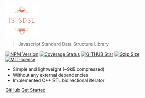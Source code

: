 ![Js-sdsl](/assets/image/logo/logo-removebg.png)

> Javascript Standard Data Structure Library

<a href='https://www.npmjs.com/package/js-sdsl'><img src='https://img.shields.io/npm/v/js-sdsl.svg' alt='NPM Version' /></a>
<a href='https://coveralls.io/github/js-sdsl/js-sdsl?branch=main'><img src='https://coveralls.io/repos/github/js-sdsl/js-sdsl/badge.svg?branch=main' alt='Coverage Status' /></a>
<a href='https://github.com/js-sdsl/js-sdsl'><img src='https://img.shields.io/github/stars/js-sdsl/js-sdsl.svg' alt='GITHUB Star' /></a>
<a href='https://unpkg.com/js-sdsl/dist/umd/js-sdsl.min.js'><img src='https://img.badgesize.io/https://unpkg.com/js-sdsl/dist/umd/js-sdsl.min.js?compression=gzip&style=flat-square/' alt='Gzip Size'></a>
<a href='https://opensource.org/licenses/MIT'><img src='https://img.shields.io/npm/l/js-sdsl.svg' alt='MIT-license' /></a>

- Simple and lightweight (~9kB compressed)
- Without any external dependencies
- Implemented C++ STL bidirectional iterator

[GitHub](https://github.com/js-sdsl/js-sdsl/)
[Get Started](/README.md)
